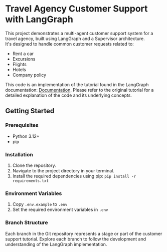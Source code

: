 # Travel Agency Customer Support with LangGraph

This project demonstrates a multi-agent customer support system for a travel agency, built using LangGraph and a Supervisor architecture.  
It's designed to handle common customer requests related to:

*   Rent a car
*   Excursions
*   Flights
*   Hotels
*   Company policy

This code is an implementation of the tutorial found in the LangGraph documentation: [Documentation](https://langchain-ai.github.io/langgraph/tutorials/customer-support/customer-support). 
Please refer to the original tutorial for a detailed explanation of the code and its underlying concepts.

## Getting Started

### Prerequisites

*   Python 3.12+
*   pip

### Installation

1.  Clone the repository.
2.  Navigate to the project directory in your terminal.
3.  Install the required dependencies using pip: `pip install -r requirements.txt`

### Environment Variables
1. Copy `.env.example` to `.env`
2. Set the required environment variables in `.env`

### Branch Structure

Each branch in the Git repository represents a stage or part of the customer support tutorial.
Explore each branch to follow the development and understanding of the LangGraph implementation.
